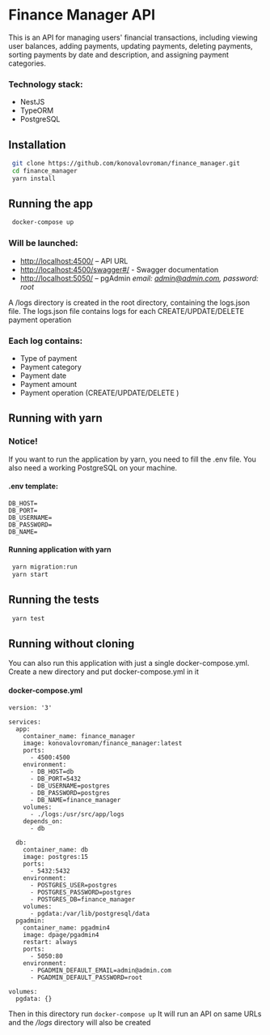 # Finance Manager API
This is an API for managing users' financial transactions, including viewing user balances, adding payments, updating payments, deleting payments, sorting payments by date and description, and assigning payment categories.

### Technology stack:
* NestJS
* TypeORM
* PostgreSQL

## Installation

```bash
 git clone https://github.com/konovalovroman/finance_manager.git
 cd finance_manager
 yarn install
```

## Running the app
```bash
 docker-compose up
```
### Will be launched:
* [http://localhost:4500/](http://localhost:4500/) – API URL
* [http://localhost:4500/swagger#/](http://localhost:4500/swagger#/) - Swagger documentation
* [http://localhost:5050/](http://localhost:5050/) – pgAdmin *email: admin@admin.com, password: root*


A /logs directory is created in the root directory, containing the logs.json file. The logs.json file contains logs for each CREATE/UPDATE/DELETE payment operation
### Each log contains:
* Type of payment
* Payment category
* Payment date
* Payment amount
* Payment operation (CREATE/UPDATE/DELETE )

## Running with yarn
### Notice!
If you want to run the application by yarn, you need to fill the .env file. You also need a working PostgreSQL on your machine.
#### .env template:
```
DB_HOST=
DB_PORT=
DB_USERNAME=
DB_PASSWORD=
DB_NAME=
```
#### Running application with yarn
```bash
 yarn migration:run
 yarn start
```

## Running the tests
```bash
 yarn test
```

## Running without cloning
You can also run this application with just a single docker-compose.yml. Create a new directory and put docker-compose.yml in it
#### docker-compose.yml
```
version: '3'

services:
  app:
    container_name: finance_manager
    image: konovalovroman/finance_manager:latest
    ports:
      - 4500:4500
    environment:
      - DB_HOST=db
      - DB_PORT=5432
      - DB_USERNAME=postgres
      - DB_PASSWORD=postgres
      - DB_NAME=finance_manager
    volumes:
      - ./logs:/usr/src/app/logs
    depends_on:
      - db
    
  db:
    container_name: db
    image: postgres:15
    ports:
      - 5432:5432
    environment:
      - POSTGRES_USER=postgres
      - POSTGRES_PASSWORD=postgres
      - POSTGRES_DB=finance_manager
    volumes:
      - pgdata:/var/lib/postgresql/data
  pgadmin:
    container_name: pgadmin4
    image: dpage/pgadmin4
    restart: always
    ports:
      - 5050:80
    environment:
      - PGADMIN_DEFAULT_EMAIL=admin@admin.com
      - PGADMIN_DEFAULT_PASSWORD=root

volumes:
  pgdata: {}
```

Then in this directory run `docker-compose up`
It will run an API on same URLs and the */logs* directory will also be created
